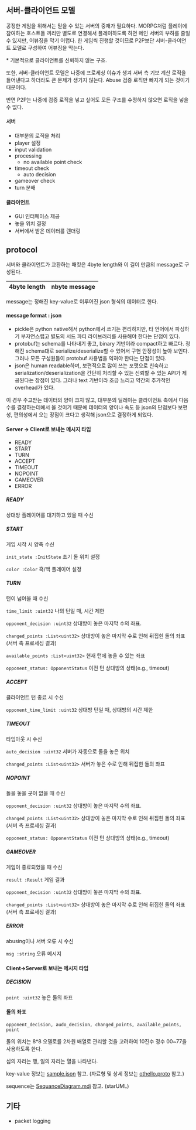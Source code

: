 

## 서버-클라이언트 모델

공정한 게임을 위해서는 믿을 수 있는 서버의 중재가 필요하다. MORPG처럼 플레이에 참여하는 호스트들 끼리만 별도로 연결해서 플레이하도록 하면 메인 서버의 부하를 줄일 수 있지만, 어뷰징을 막기 어렵다. 한 게임씩 진행할 것이므로 P2P보단 서버-클라이언트 모델로 구성하여 어뷰징을 막는다.

\* 기본적으로 클라이언트를 신뢰하지 않는 구조.



또한, 서버-클라이언트 모델은 나중에 프로세싱 이슈가 생겨 서버 측 기보 계산 로직을 들어낸다고 하더라도 큰 문제가 생기지 않는다. Abuse 검증 로직만 빠지게 되는 것이기 때문이다.

반면 P2P는 나중에 검증 로직을 넣고 싶어도 모든 구조를 수정하지 않으면 로직을 넣을 수 없다.



#### 서버

- 대부분의 로직을  처리
- player 설정
- input validation
- processing
     - no available point check
- timeout check
     - auto decision
- gameover check
- turn 분배



#### 클라이언트

- GUI 인터페이스 제공
- 놓을 위치 결정
- 서버에서 받은 데이터를 렌더링



## protocol

서버와 클라이언트가 교환하는 패킷은 4byte length와 이 길이 만큼의 message로 구성된다. 

| 4byte length | nbyte message |
| ------ | ------- |

message는 정해진 key-value로 이루어진 json 형식의 데이터로 한다.

#### message format : json

- pickle은 python native해서 python에서 쓰기는 편리하지만, 타 언어에서 파싱하기 부자연스럽고 별도의 서드 파티 라이브러리를 사용해야 한다는 단점이 있다.
- protobuf는 schema를 나타내기 좋고, binary 기반이라 compact하고 빠르다. 정해진 schema대로 serialize/deserialize할 수 있어서 구현 안정성이 높아 보인다. 그러나 모든 구성원들이 protobuf 사용법을 익혀야 한다는 단점이 있다.
- json은 human readable하며, 보편적으로 많이 쓰는 포맷으로 친숙하고 serialization/deserialization을 간단히 처리할 수 있는 신뢰할 수 있는 API가 제공된다는 장점이 있다. 그러나 text 기반이라 조금 느리고 약간의 추가적인 overhead가 있다.

이 경우 주고받는 데이터의 양이 크지 않고, 대부분의 딜레이는 클라이언트 측에서 다음 수를 결정하는데에서 올 것이기 때문에 데이터의 양이나 속도 등 json의 단점보다 보편성, 편의성에서 오는 장점이 크다고 생각해 json으로 결정하게 되었다.



#### Server -> Client로 보내는 메시지 타입

- READY
- START
- TURN
- ACCEPT
- TIMEOUT
- NOPOINT
- GAMEOVER
- ERROR



##### READY

상대방 플레이어를 대기하고 있을 때 수신



##### START

게임 시작 시 양측 수신

`init_state :InitState` 초기 돌 위치 설정

`color :Color` 흑/백 플레이어 설정



##### TURN

턴이 넘어올 때 수신

`time_limit :uint32`  나의 턴일 때, 시간 제한

`opponent_decision :uint32`  상대방이 놓은 마지막 수의 좌표.

`changed_points :List<uint32>` 상대방이 놓은 마지막 수로 인해 뒤집힌 돌의 좌표(서버 측 프로세싱 결과)

`available_points :List<uint32>` 현재 턴에 놓을 수 있는 좌표

`opponent_status: OpponentStatus` 이전 턴 상대방의 상태(e.g., timeout)



##### ACCEPT

클라이언트 턴 종료 시 수신

`opponent_time_limit :uint32` 상대방 턴일 때, 상대방의 시간 제한



##### TIMEOUT

타임아웃 시 수신

`auto_decision :uint32` 서버가 자동으로 돌을 놓은 위치

`changed_points :List<uint32>` 서버가 놓은 수로 인해 뒤집힌 돌의 좌표



##### NOPOINT

돌을 놓을 곳이 없을 때 수신

`opponent_decision :uint32`  상대방이 놓은 마지막 수의 좌표.

`changed_points :List<uint32>` 상대방이 놓은 마지막 수로 인해 뒤집힌 돌의 좌표(서버 측 프로세싱 결과)

`opponent_status: OpponentStatus` 이전 턴 상대방의 상태(e.g., timeout)



##### GAMEOVER

게임이 종료되었을 때 수신

`result :Result` 게임 결과

`opponent_decision :uint32`  상대방이 놓은 마지막 수의 좌표.

`changed_points :List<uint32>` 상대방이 놓은 마지막 수로 인해 뒤집힌 돌의 좌표(서버 측 프로세싱 결과)



##### ERROR

abusing이나 서버 오류 시 수신

`msg :string` 오류 메시지



#### Client->Server로 보내는 메시지 타입

##### DECISION

`point :uint32` 놓은 돌의 좌표



#### 돌의 좌표

```
opponent_decision, audo_decision, changed_points, available_points, point
```

돌의 위치는 8*8 오델로를 2차원 배열로 관리할 것을 고려하여 10진수 정수 00~77을 사용하도록 한다.

십의 자리는 행, 일의 자리는 열을 나타낸다.





key-value  정보는 [sample.json](https://github.com/umbum/othello-with-RL/blob/master/sample.json) 참고. (자료형 및 상세 정보는 [othello.proto](https://github.com/umbum/othello-with-RL/blob/master/othello.proto) 참고.)

sequence는 [SequanceDiagram.mdj](https://github.com/umbum/othello-with-RL/blob/master/SequenceDiagram.mdj)  참고. (starUML)





## 기타

- packet logging
